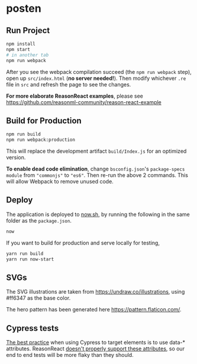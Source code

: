 # posten

## Run Project

```sh
npm install
npm start
# in another tab
npm run webpack
```

After you see the webpack compilation succeed (the `npm run webpack` step), open up `src/index.html` (**no server needed!**). Then modify whichever `.re` file in `src` and refresh the page to see the changes.

**For more elaborate ReasonReact examples**, please see https://github.com/reasonml-community/reason-react-example

## Build for Production

```sh
npm run build
npm run webpack:production
```

This will replace the development artifact `build/Index.js` for an optimized version.

**To enable dead code elimination**, change `bsconfig.json`'s `package-specs` `module` from `"commonjs"` to `"es6"`. Then re-run the above 2 commands. This will allow Webpack to remove unused code.

## Deploy

The application is deployed to [now.sh](https://zeit.co/now), by running the following in the same folder as the `package.json`.

```sh
now
```

If you want to build for production and serve locally for testing,

```sh
yarn run build
yarn run now-start
```

## SVGs

The SVG illustrations are taken from https://undraw.co/illustrations, using #ff6347 as the base color.

The hero pattern has been generated here https://pattern.flaticon.com/.

## Cypress tests

[The best practice](https://docs.cypress.io/guides/references/best-practices.html#Selecting-Elements) when using Cypress to target elements is to use data-\* attributes. ReasonReact [doesn't properly support these attributes](https://reasonml.github.io/reason-react/docs/en/invalid-prop-name), so our end to end tests will be more flaky than they should.
